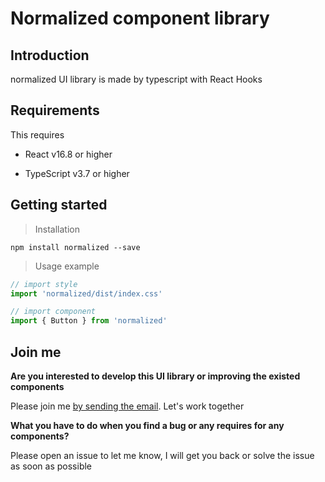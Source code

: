 # Normalized component library

## Introduction

normalized UI library is made by typescript with React Hooks

## Requirements

This requires

- React v16.8 or higher

- TypeScript v3.7 or higher

## Getting started

> Installation

```shell
npm install normalized --save
```

> Usage example

```JavaScript
// import style
import 'normalized/dist/index.css'

// import component
import { Button } from 'normalized'
```

## Join me

**Are you interested to develop this UI library or improving the existed components**

Please join me [by sending the email](mailto:nathan_115210@hotmail.com). Let's work together

**What you have to do when you find a bug or any requires for any components?**

Please open an issue to let me know, I will get you back or solve the issue as soon as possible
